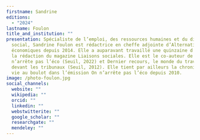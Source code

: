 ```yaml
---
firstname: Sandrine
editions:
  - "2024"
lastname: Foulon
title_and_institution: ""
presentation: Spécialiste de l’emploi, des ressources humaines et du dialogue
  social, Sandrine Foulon est rédactrice en cheffe adjointe d’Alternatives
  économiques depuis 2014. Elle a auparavant travaillé une quinzaine d’années à
  la rédaction du magazine Liaisons sociales. Elle est le co-auteur de On
  n’arrête pas l’éco (Seuil, 2022) et Dernier recours, le monde du travail
  devant les tribunaux (Seuil, 2012). Elle tient par ailleurs la chronique Ma
  vie au boulot dans l’émission On n’arrête pas l’éco depuis 2010.
image: /photo-foulon.jpg
social_channels:
  website: ""
  wikipedia: ""
  orcid: ""
  linkedin: ""
  webstwitterite: ""
  google_scholar: ""
  researchgate: ""
  mendeley: ""
---
```

